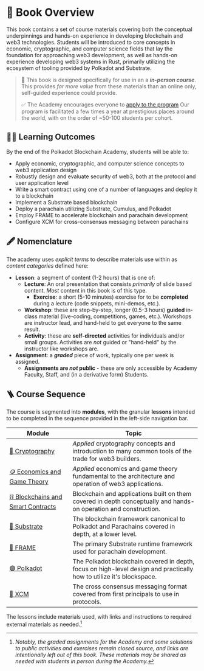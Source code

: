 # 📒 Book Overview

This book contains a set of course materials covering both the conceptual underpinnings and hands-on experience in developing blockchain and web3 technologies.
Students will be introduced to core concepts in economic, cryptographic, and computer science fields that lay the foundation for approaching web3 development, as well as hands-on experience developing web3 systems in Rust, primarily utilizing the ecosystem of tooling provided by Polkadot and Substrate.

> 🙋 This book is designed specifically for use in an a **_in-person course_**.
> This provides _far more value_ from these materials than an online only, self-guided experience could provide.
>
> ✅ The Academy encourages everyone to [apply to the program](https://dot.li/pba-github)
> Our program is facilitated a few times a year at prestigious places around the world, with on the order of ~50-100 students per cohort.

## 👨‍🎓 Learning Outcomes

By the end of the Polkadot Blockchain Academy, students will be able to:

- Apply economic, cryptographic, and computer science concepts to web3 application design
- Robustly design and evaluate security of web3, both at the protocol and user application level
- Write a smart contract using one of a number of languages and deploy it to a blockchain
- Implement a Substrate based blockchain
- Deploy a parachain utilizing Substrate, Cumulus, and Polkadot
- Employ FRAME to accelerate blockchain and parachain development
- Configure XCM for cross-consensus messaging between parachains

## 🖋️ Nomenclature

The academy uses _explicit terms_ to describe materials use within as _content categories_ defined here:

- **Lesson**: a segment of content (1-2 hours) that is one of:
  - **Lecture**: An oral presentation that consists _primarily_ of slide based content.
    _Most_ content in this book is of this type.
    - **Exercise**: a short (5-10 minutes) exercise for to be **completed** during a lecture (code snippets, mini-demos, etc.).
  - **Workshop**: these are step-by-step, longer (0.5-3 hours) **guided** in-class material (live-coding, competitions, games, etc.).
    Workshops are instructor lead, and hand-held to get everyone to the same result.
  - **Activity**: these are **self-directed** activities for individuals and/or small groups.
    Activities are _not_ guided or "hand-held" by the instructor like workshops are.
- **Assignment**: a **_graded_** piece of work, typically one per week is assigned.
  - **Assignments are _not_ public** - these are only accessible by Academy Faculty, Staff, and (in a derivative form) Students.

## 🪜 Course Sequence

The course is segmented into **modules**, with the granular **lessons** intended to be completed in the sequence provided in the left-side navigation bar.

<!-- prettier-ignore-start -->

| Module                                                        | Topic                                                                                                                |
| ------------------------------------------------------------- | -------------------------------------------------------------------------------------------------------------------- |
| [🔐 Cryptography](./cryptography/)                            | _Applied_ cryptography concepts and introduction to many common tools of the trade for web3 builders.                |
| [🪙 Economics and Game Theory](./economics/)                  | _Applied_ economics and game theory fundamental to the architecture and operation of web3 applications.              |
| [⛓️ Blockchains and Smart Contracts](./blockchain-contracts/) | Blockchain and applications built on them covered in depth conceptually and hands-on operation and construction.     |
| [🧬 Substrate](./substrate/)                                  | The blockchain framework canonical to Polkadot and Parachains covered in depth, at a lower level.                    |
| [🧱 FRAME](./frame/)                                          | The primary Substrate runtime framework used for parachain development.                                              |
| [🟣 Polkadot](./polkadot/)                                    | The Polkadot blockchain covered in depth, focus on high-level design and practically how to utilize it's blockspace. |
| [💱 XCM](./xcm/)                                              | The cross consensus messaging format covered from first principals to use in protocols.                              |

<!-- prettier-ignore-end -->

The lessons include materials used, with links and instructions to required external materials as needed.[^except]

[^except]: _Notably, the graded assignments for the Academy and some solutions to public activities and exercises remain closed source, and links are intentionally left out of this book. These materials may be shared as needed with students in person during the Academy._

<!-- FIXME once https://github.com/rust-lang/mdBook/issues/2169#issue-1856015876 is fixed upstream, update to get right behavior for footers! -->
